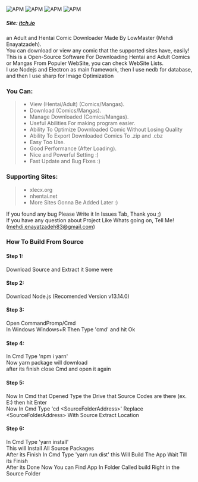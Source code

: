 ![APM](https://img.shields.io/badge/npm-v6.14.4-blue?logo=npm)
![APM](https://img.shields.io/badge/node.js-v13.14.0-red?logo=node.js)
![APM](https://img.shields.io/badge/electron-v13.1.4-blue?logo=electron&logoColor=green)
![APM](https://img.shields.io/apm/l/vim-mode)

##### Site: [itch.io](https://lowmaster.itch.io/x-comic-downloader)
an Adult and Hentai Comic Downloader Made By LowMaster (Mehdi Enayatzadeh).\
You can download or view any comic that the supported sites have, easily!\
This is a Open-Source Software For Downloading Hentai and Adult Comics or Mangas From Populer WebSite, you can check WebSite Lists.\
I use Nodejs and Electron as main framework, then I use nedb for database, and then I use sharp for Image Optimization

### You Can:
> - View (Hentai/Adult) (Comics/Mangas).
> - Download (Comics/Mangas).
> - Manage Downloaded (Comics/Mangas).
> - Useful Abilities For making program easier.
> - Ability To Optimize Downloaded Comic Without Losing Quality
> - Ability To Export Downloaded Comics To .zip and .cbz
> - Easy Too Use.
> - Good Performance (After Loading).
> - Nice and Powerful Setting :)
> - Fast Update and Bug Fixes :)

### Supporting Sites:
> - xlecx.org
> - nhentai.net
> - More Sites Gonna Be Added Later :)

If you found any bug Please Write it In Issues Tab, Thank you ;)\
If you have any question about Project Like Whats going on, Tell Me! (mehdi.enayatzadeh83@gmail.com)

### How To Build From Source
#### Step 1:
Download Source and Extract it Some were
#### Step 2:
Download Node.js (Recomended Version v13.14.0)
#### Step 3:
Open CommandPromp/Cmd\
In Windows Windows+R Then Type 'cmd' and hit Ok
#### Step 4:
In Cmd Type 'npm i yarn'\
Now yarn package will download\
after its finish close Cmd and open it again
#### Step 5:
Now In Cmd that Opened Type the Drive that Source Codes are there (ex. E:) then hit Enter\
Now In Cmd Type 'cd \<SourceFolderAddress\>' Replace \<SourceFolderAddress\> With Source Extract Location
#### Step 6:
In Cmd Type 'yarn install'\
This will Install All Source Packages\
After its Finish In Cmd Type 'yarn run dist' this Will Build The App Wait Till its Finish\
After its Done Now You can Find App In Folder Called build Right in the Source Folder